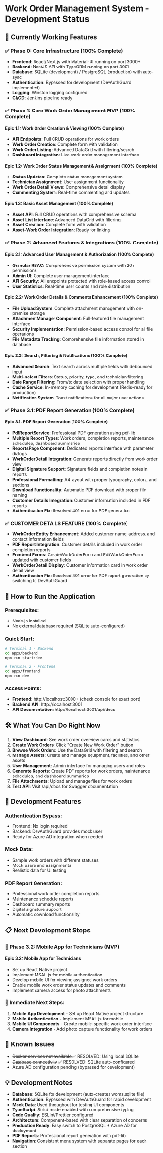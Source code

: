 # Work Order Management System - Development Status

## 🎉 Currently Working Features

### ✅ **Phase 0: Core Infrastructure (100% Complete)**
- **Frontend**: React/Next.js with Material-UI running on port 3000+
- **Backend**: NestJS API with TypeORM running on port 3001
- **Database**: SQLite (development) / PostgreSQL (production) with auto-sync
- **Authentication**: Bypassed for development (DevAuthGuard implemented)
- **Logging**: Winston logging configured
- **CI/CD**: Jenkins pipeline ready

### ✅ **Phase 1: Core Work Order Management MVP (100% Complete)**

#### **Epic 1.1: Work Order Creation & Viewing (100% Complete)**
- **API Endpoints**: Full CRUD operations for work orders
- **Work Order Creation**: Complete form with validation
- **Work Order Listing**: Advanced DataGrid with filtering/search
- **Dashboard Integration**: Live work order management interface

#### **Epic 1.2: Work Order Status Management & Assignment (100% Complete)**
- **Status Updates**: Complete status management system
- **Technician Assignment**: User assignment functionality
- **Work Order Detail Views**: Comprehensive detail display
- **Commenting System**: Real-time commenting and updates

#### **Epic 1.3: Basic Asset Management (100% Complete)**
- **Asset API**: Full CRUD operations with comprehensive schema
- **Asset List Interface**: Advanced DataGrid with filtering
- **Asset Creation**: Complete form with validation
- **Asset-Work Order Integration**: Ready for linking

### ✅ **Phase 2: Advanced Features & Integrations (100% Complete)**

#### **Epic 2.1: Advanced User Management & Authorization (100% Complete)**
- **Granular RBAC**: Comprehensive permission system with 20+ permissions
- **Admin UI**: Complete user management interface
- **API Security**: All endpoints protected with role-based access control
- **User Statistics**: Real-time user counts and role distribution

#### **Epic 2.2: Work Order Details & Comments Enhancement (100% Complete)**
- **File Upload System**: Complete attachment management with on-premise storage
- **AttachmentManager Component**: Full-featured file management interface
- **Security Implementation**: Permission-based access control for all file operations
- **File Metadata Tracking**: Comprehensive file information stored in database

#### **Epic 2.3: Search, Filtering & Notifications (100% Complete)**
- **Advanced Search**: Text search across multiple fields with debounced input
- **Multi-select Filters**: Status, priority, type, and technician filtering
- **Date Range Filtering**: From/to date selection with proper handling
- **Cache Service**: In-memory caching for development (Redis-ready for production)
- **Notification System**: Toast notifications for all major user actions

### ✅ **Phase 3.1: PDF Report Generation (100% Complete)**

#### **Epic 3.1: PDF Report Generation (100% Complete)**
- **PdfReportService**: Professional PDF generation using pdf-lib
- **Multiple Report Types**: Work orders, completion reports, maintenance schedules, dashboard summaries
- **ReportsPage Component**: Dedicated reports interface with parameter dialogs
- **WorkOrderDetail Integration**: Generate reports directly from work order view
- **Digital Signature Support**: Signature fields and completion notes in reports
- **Professional Formatting**: A4 layout with proper typography, colors, and sections
- **Download Functionality**: Automatic PDF download with proper file naming
- **Customer Details Integration**: Customer information included in PDF reports
- **Authentication Fix**: Resolved 401 error for PDF generation

### ✅ **CUSTOMER DETAILS FEATURE (100% Complete)**
- **WorkOrder Entity Enhancement**: Added customer name, address, and contact information fields
- **PDF Report Integration**: Customer details included in work order completion reports
- **Frontend Forms**: CreateWorkOrderForm and EditWorkOrderForm updated with customer fields
- **WorkOrderDetail Display**: Customer information card in work order detail view
- **Authentication Fix**: Resolved 401 error for PDF report generation by switching to DevAuthGuard

## 🚀 **How to Run the Application**

### Prerequisites:
- Node.js installed
- No external database required (SQLite auto-configured)

### Quick Start:
```bash
# Terminal 1 - Backend
cd apps/backend
npm run start:dev

# Terminal 2 - Frontend  
cd apps/frontend
npm run dev
```

### Access Points:
- **Frontend**: http://localhost:3000+ (check console for exact port)
- **Backend API**: http://localhost:3001
- **API Documentation**: http://localhost:3001/api/docs

## 🛠️ **What You Can Do Right Now**

1. **View Dashboard**: See work order overview cards and statistics
2. **Create Work Orders**: Click "Create New Work Order" button
3. **Browse Work Orders**: Use the DataGrid with filtering and search
4. **Manage Assets**: Create and manage equipment, facilities, and other assets
5. **User Management**: Admin interface for managing users and roles
6. **Generate Reports**: Create PDF reports for work orders, maintenance schedules, and dashboard summaries
7. **File Attachments**: Upload and manage files for work orders
8. **Test API**: Visit /api/docs for Swagger documentation

## 🔧 **Development Features**

### Authentication Bypass:
- Frontend: No login required
- Backend: DevAuthGuard provides mock user
- Ready for Azure AD integration when needed

### Mock Data:
- Sample work orders with different statuses
- Mock users and assignments
- Realistic data for UI testing

### PDF Report Generation:
- Professional work order completion reports
- Maintenance schedule reports
- Dashboard summary reports
- Digital signature support
- Automatic download functionality

## 📋 **Next Development Steps**

### 🚀 **Phase 3.2: Mobile App for Technicians (MVP)**

#### **Epic 3.2: Mobile App for Technicians**
- Set up React Native project
- Implement MSAL.js for mobile authentication
- Develop mobile UI for viewing assigned work orders
- Enable mobile work order status updates and comments
- Implement camera access for photo attachments

### 🎯 **Immediate Next Steps:**
1. **Mobile App Development** - Set up React Native project structure
2. **Mobile Authentication** - Implement MSAL.js for mobile
3. **Mobile UI Components** - Create mobile-specific work order interface
4. **Camera Integration** - Add photo capture functionality for work orders

## 🐛 **Known Issues**
- ~~Docker services not available~~ ✅ RESOLVED: Using local SQLite
- ~~Database connectivity~~ ✅ RESOLVED: SQLite auto-configured
- Azure AD configuration pending (bypassed for development)

## 💡 **Development Notes**
- **Database**: SQLite for development (auto-creates woms.sqlite file)
- **Authentication**: Bypassed with DevAuthGuard for rapid development
- **Mock Data**: Used throughout for testing UI components
- **TypeScript**: Strict mode enabled with comprehensive typing
- **Code Quality**: ESLint/Prettier configured
- **Architecture**: Component-based with clear separation of concerns
- **Production Ready**: Easy switch to PostgreSQL + Azure AD for deployment
- **PDF Reports**: Professional report generation with pdf-lib
- **Navigation**: Consistent menu system with separate pages for each section 